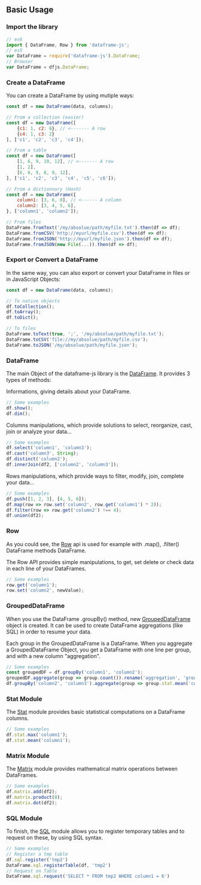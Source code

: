 ## Basic Usage

### Import the library

```javascript
// es6
import { DataFrame, Row } from 'dataframe-js';
// es5
var DataFrame = require('dataframe-js').DataFrame;
// Browser
var DataFrame = dfjs.DataFrame;
```

### Create a DataFrame

You can create a DataFrame by using mutiple ways:

```javascript
const df = new DataFrame(data, columns);

// From a collection (easier)
const df = new DataFrame([
    {c1: 1, c2: 6}, // <------- A row
    {c4: 1, c3: 2}
], ['c1', 'c2', 'c3', 'c4']);

// From a table
const df = new DataFrame([
    [1, 6, 9, 10, 12], // <------- A row
    [1, 2],
    [6, 6, 9, 8, 9, 12],
], ['c1', 'c2', 'c3', 'c4', 'c5', 'c6']);

// From a dictionnary (Hash)
const df = new DataFrame({
    column1: [3, 6, 8], // <------ A column
    column2: [3, 4, 5, 6],
}, ['column1', 'column2']);

// From files
DataFrame.fromText('/my/absolue/path/myfile.txt').then(df => df);
DataFrame.fromCSV('http://myurl/myfile.csv').then(df => df);
DataFrame.fromJSON('http://myurl/myfile.json').then(df => df);
DataFrame.fromJSON(new File(...)).then(df => df);
```

### Export or Convert a DataFrame

In the same way, you can also export or convert your DataFrame in files or in JavaScript Objects:

```javascript
const df = new DataFrame(data, columns);

// To native objects
df.toCollection();
df.toArray();
df.toDict();

// To files
DataFrame.toText(true, ';', '/my/absolue/path/myfile.txt');
DataFrame.toCSV('file://my/absolue/path/myfile.csv');
DataFrame.toJSON('/my/absolue/path/myfile.json');
```

### DataFrame

The main Object of the dataframe-js library is the [DataFrame](https://gmousse.gitbooks.io/dataframe-js/content/doc/api/dataframe.html).
It provides 3 types of methods:

Informations, giving details about your DataFrame.
````js
// Some examples
df.show();
df.dim();
````

Columns manipulations, which provide solutions to select, reorganize, cast, join or analyze your data...
````js
// Some examples
df.select('column1', 'column3');
df.cast('column3', String);
df.distinct('column2');
df.innerJoin(df2, ['column2', 'column3']);
````

Rows manipulations, which provide ways to filter, modify, join, complete your data...
````js
// Some examples
df.push([1, 2, 3], [4, 5, 6]);
df.map(row => row.set('column2', row.get('column1') * 2));
df.filter(row => row.get('column2') !== 4);
df.union(df2);
````


### Row

As you could see, the [Row](https://gmousse.gitbooks.io/dataframe-js/content/doc/api/row.html) api is used for example with .map(), .filter() DataFrame methods DataFrame.

The Row API provides simple manipulations, to get, set delete or check data in each line of your DataFrames.
````js
// Some examples
row.get('column1');
row.set('column2', newValue);
````

### GroupedDataFrame

When you use the DataFrame .groupBy() method, new [GroupedDataFrame](https://gmousse.gitbooks.io/dataframe-js/content/doc/api/groupedDataframe.html) object is created.
It can be used to create DataFrame aggregations (like SQL) in order to resume your data.

Each group in the GroupedDataFrame is a DataFrame. When you aggregate a GroupedDataFrame Object, you get a DataFrame with one line per group, and with a new column "aggregation".
````js
// Some examples
const groupedDF = df.groupBy('column1', 'column2');
groupedDF.aggregate(group => group.count()).rename('aggregation', 'groupCount');
df.groupBy('column2', 'column3').aggregate(group => group.stat.mean('column4')).rename('aggregation', 'groupMean');
````

### Stat Module

The [Stat](https://gmousse.gitbooks.io/dataframe-js/content/doc/api/modules/stat.html)
 module provides basic statistical computations on a DataFrame columns.

````js
// Some examples
df.stat.max('column1');
df.stat.mean('column1');
````

### Matrix Module

The [Matrix](https://gmousse.gitbooks.io/dataframe-js/content/doc/api/modules/matrix.html) module provides mathematical matrix operations between DataFrames.

````js
// Some examples
df.matrix.add(df2);
df.matrix.product(8);
df.matrix.dot(df2);
````

### SQL Module

To finish, the [SQL](https://gmousse.gitbooks.io/dataframe-js/content/doc/api/modules/sql.html) module allows you to register temporary tables and to request on these, by using SQL syntax.

````js
// Some examples
// Register a tmp table
df.sql.register('tmp2')
DataFrame.sql.registerTable(df, 'tmp2')
// Request on Table
DataFrame.sql.request('SELECT * FROM tmp2 WHERE column1 = 6')
````
